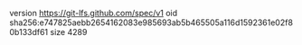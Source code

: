 version https://git-lfs.github.com/spec/v1
oid sha256:e747825aebb2654162083e985693ab5b465505a116d1592361e02f80b133df61
size 4289
